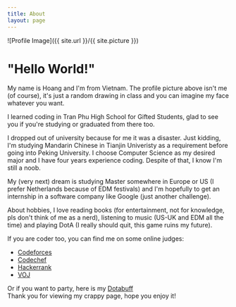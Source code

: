 ```yaml
---
title: About
layout: page
---
```

![Profile Image]({{ site.url }}/{{ site.picture }})

# "Hello World!"

My name is Hoang and I'm from Vietnam. The profile picture above isn't me (of course), it's just a random drawing in class and you can imagine my face whatever you want.

I learned coding in Tran Phu High School for Gifted Students, glad to see you if you're studying or graduated from there too.

I dropped out of university because for me it was a disaster. Just kidding, I'm studying Mandarin Chinese in Tianjin Univeristy as a requirement before going into Peking University. I choose Computer Science as my desired major and I have four years experience coding. Despite of that, I know I'm still a noob.

My (very next) dream is studying Master somewhere in Europe or US (I prefer Netherlands because of EDM festivals) and I'm hopefully to get an internship in a software company like Google (just another challenge).

About hobbies, I love reading books (for entertainment, not for knowledge, pls don't think of me as a nerd), listening to music (US-UK and EDM all the time) and playing DotA (I really should quit, this game ruins my future).

If you are coder too, you can find me on some online judges:

* [Codeforces](http://codeforces.com/profile/pynhp9x)
* [Codechef](https://www.codechef.com/users/pynhp9x)
* [Hackerrank](https://www.hackerrank.com/hoangmaihuy)
* [VOJ](http://vn.spoj.com/users/mr_pyn_hp9x/)

Or if you want to party, here is my [Dotabuff](http://www.dotabuff.com/players/146736674)  
Thank you for viewing my crappy page, hope you enjoy it!
